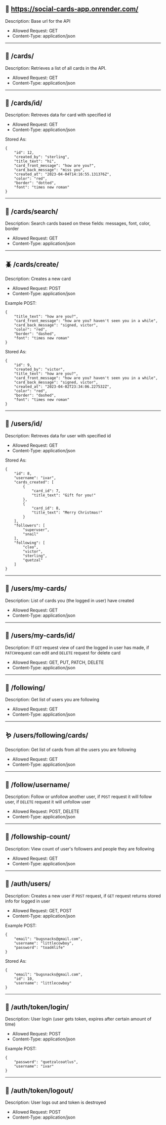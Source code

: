 ## 🐌  https://social-cards-app.onrender.com/ 

Description: Base url for the API

- Allowed Request: GET
- Content-Type: application/json

___



## 🐺  /cards/

Description: Retrieves a list of all cards in the API.

- Allowed Request: GET
- Content-Type: application/json

___



## 🐸  /cards/id/

Description: Retreves data for card with specified id 

- Allowed Request: GET
- Content-Type: application/json

Stored As:
```
{
    "id": 12,
    "created_by": "sterling",
    "title_text": "hi",
    "card_front_message": "how are you?",
    "card_back_message": "miss you",
    "created_at": "2023-04-04T14:16:55.131376Z",
    "color": "red",
    "border": "dotted",
    "font": "times new roman"
}
```
___



## 🐠  /cards/search/

Description: Search cards based on these fields: messages, font, color, border

- Allowed Request: GET
- Content-Type: application/json

___



## 🪲  /cards/create/

Description: Creates a new card 

- Allowed Request: POST
- Content-Type: application/json

Example POST:
```
{
	"title_text": "how are you?",
	"card_front_message": "how are you? haven't seen you in a while",
	"card_back_message": "signed, victor",
	"color": "red",
	"border": "dashed",
	"font": "times new roman"
}
```
Stored As:
```
{
    "id": 9,
    "created_by": "victor",
    "title_text": "how are you?",
    "card_front_message": "how are you? haven't seen you in a while",
    "card_back_message": "signed, victor",
    "created_at": "2023-04-02T23:34:06.227532Z",
    "color": "red",
    "border": "dashed",
    "font": "times new roman"
}
```

___



## 🌿  /users/id/

Description: Retreves data for user with specified id 

- Allowed Request: GET
- Content-Type: application/json

Stored As:
```
{
	"id": 8,
	"username": "ivar",
	"cards_created": [
		{
			"card_id": 7,
			"title_text": "Gift for you!"
		},
		{
			"card_id": 8,
			"title_text": "Merry Christmas!"
		}
	],
	"followers": [
        "superuser",
        "snail"
    ],
	"following": [
		"cleo",
		"victor",
		"sterling",
		"quetzal"
	]
}
```

___



## 🐬  /users/my-cards/

Description: List of cards you (the logged in user) have created

- Allowed Request: GET
- Content-Type: application/json

___



## 🦄   /users/my-cards/id/

Description: If `GET` request view of card the logged in user has made, if `PATCH`request can edit and `DELETE` request for delete card

- Allowed Request: GET, PUT, PATCH, DELETE
- Content-Type: application/json

___


## 🦕   /following/

Description: Get list of users you are following

- Allowed Request: GET
- Content-Type: application/json


___



## 🪱   /users/following/cards/

Description: Get list of cards from all the users you are following

- Allowed Request: GET
- Content-Type: application/json


___


## 🦖   /follow/username/

Description: Follow or unfollow another user, if `POST` request it will follow user, if `DELETE` request it will unfollow user

- Allowed Request: POST, DELETE
- Content-Type: application/json


___


## 🦢   /followship-count/

Description: View count of user's followers and people they are following

- Allowed Request: GET
- Content-Type: application/json


___

## 🐝   /auth/users/

Description: Creates a new user if `POST` request, if `GET` request returns stored info for logged in user

- Allowed Request: GET, POST
- Content-Type: application/json

Example POST:
```
{
    "email": "bugsnacks@gmail.com",
	"username": "littlecowboy",
	"password": "toad4life"
}
```
Stored As:
```
{
    "email": "bugsnacks@gmail.com",
    "id": 10,
    "username": "littlecowboy"
}
```

___



## 🌸  /auth/token/login/

Description: User login (user gets token, expires after certain amount of time)

- Allowed Request: POST
- Content-Type: application/json

Example POST:
```
{
    "password": "quetzalcoatlus",
    "username": "ivar"
}
```

___



## 🐓  /auth/token/logout/

Description: User logs out and token is destroyed

- Allowed Request: POST
- Content-Type: application/json